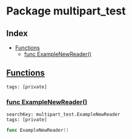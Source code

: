 # Package multipart_test

## Index

* [Functions](#func)
    * [func ExampleNewReader()](#ExampleNewReader)


## <a id="func" href="#func">Functions</a>

```
tags: [private]
```

### <a id="ExampleNewReader" href="#ExampleNewReader">func ExampleNewReader()</a>

```
searchKey: multipart_test.ExampleNewReader
tags: [private]
```

```Go
func ExampleNewReader()
```

